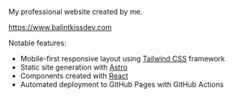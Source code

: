 My professional website created by me.

https://www.balintkissdev.com

Notable features:

- Mobile-first responsive layout using [Tailwind CSS](https://tailwindcss.com/) framework
- Static site generation with [Astro](https://astro.build/)
- Components created with [React](https://react.dev/)
- Automated deployment to GitHub Pages with GitHub Actions